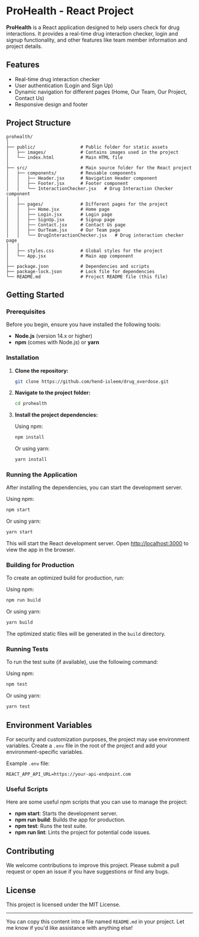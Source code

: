 
# ProHealth - React Project

**ProHealth** is a React application designed to help users check for drug interactions. It provides a real-time drug interaction checker, login and signup functionality, and other features like team member information and project details.

## Features
- Real-time drug interaction checker
- User authentication (Login and Sign Up)
- Dynamic navigation for different pages (Home, Our Team, Our Project, Contact Us)
- Responsive design and footer

## Project Structure

```
prohealth/
│
├── public/                 # Public folder for static assets
│   ├── images/             # Contains images used in the project
│   └── index.html          # Main HTML file
│
├── src/                    # Main source folder for the React project
│   ├── components/         # Reusable components
│   │   ├── Header.jsx      # Navigation Header component
│   │   ├── Footer.jsx      # Footer component
│   │   └── InteractionChecker.jsx   # Drug Interaction Checker component
│   │
│   ├── pages/              # Different pages for the project
│   │   ├── Home.jsx        # Home page
│   │   ├── Login.jsx       # Login page
│   │   ├── SignUp.jsx      # Signup page
│   │   ├── Contact.jsx     # Contact Us page
│   │   ├── OurTeam.jsx     # Our Team page
│   │   └── DrugInteractionChecker.jsx   # Drug interaction checker page
│   │
│   ├── styles.css          # Global styles for the project
│   └── App.jsx             # Main app component
│
├── package.json            # Dependencies and scripts
├── package-lock.json       # Lock file for dependencies
└── README.md               # Project README file (this file)
```

## Getting Started

### Prerequisites

Before you begin, ensure you have installed the following tools:
- **Node.js** (version 14.x or higher)
- **npm** (comes with Node.js) or **yarn**

### Installation

1. **Clone the repository:**

   ```bash
   git clone https://github.com/hend-isleem/drug_overdose.git
   ```

2. **Navigate to the project folder:**

   ```bash
   cd prohealth
   ```

3. **Install the project dependencies:**

   Using npm:
   ```bash
   npm install
   ```

   Or using yarn:
   ```bash
   yarn install
   ```

### Running the Application

After installing the dependencies, you can start the development server.

Using npm:
```bash
npm start
```

Or using yarn:
```bash
yarn start
```

This will start the React development server. Open [http://localhost:3000](http://localhost:3000) to view the app in the browser.

### Building for Production

To create an optimized build for production, run:

Using npm:
```bash
npm run build
```

Or using yarn:
```bash
yarn build
```

The optimized static files will be generated in the `build` directory.

### Running Tests

To run the test suite (if available), use the following command:

Using npm:
```bash
npm test
```

Or using yarn:
```bash
yarn test
```

## Environment Variables

For security and customization purposes, the project may use environment variables. Create a `.env` file in the root of the project and add your environment-specific variables.

Example `.env` file:

```
REACT_APP_API_URL=https://your-api-endpoint.com
```

### Useful Scripts

Here are some useful npm scripts that you can use to manage the project:

- **npm start**: Starts the development server.
- **npm run build**: Builds the app for production.
- **npm test**: Runs the test suite.
- **npm run lint**: Lints the project for potential code issues.

## Contributing

We welcome contributions to improve this project. Please submit a pull request or open an issue if you have suggestions or find any bugs.

## License

This project is licensed under the MIT License.

---

You can copy this content into a file named `README.md` in your project. Let me know if you'd like assistance with anything else!